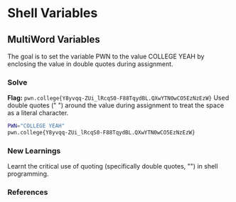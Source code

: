 # Shell Variables

## MultiWord Variables
The goal is to set the variable PWN to the value COLLEGE YEAH by enclosing the value in double quotes during assignment.

### Solve
**Flag:** `pwn.college{Y8yvqq-ZUi_lRcqS0-F88TqydBL.QXwYTN0wCO5EzNzEzW}`
Used double quotes (" ") around the value during assignment to treat the space as a literal character.

```bash
PWN="COLLEGE YEAH"
pwn.college{Y8yvqq-ZUi_lRcqS0-F88TqydBL.QXwYTN0wCO5EzNzEzW}
```

### New Learnings
Learnt the critical use of quoting (specifically double quotes, "") in shell programming. 

### References 


